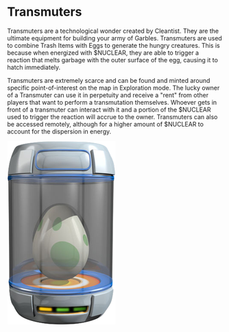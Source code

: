 # Transmuters

Transmuters are a technological wonder created by Cleantist. They are the ultimate equipment for building your army of Garbles. Transmuters are used to combine Trash Items with Eggs to generate the hungry creatures. This is because when energized with $NUCLEAR, they are able to trigger a reaction that melts garbage with the outer surface of the egg, causing it to hatch immediately.&#x20;

Transmuters are extremely scarce and can be found and minted around specific point-of-interest on the map in Exploration mode. The lucky owner of a Transmuter can use it in perpetuity and receive a "rent" from other players that want to perform a transmutation themselves. Whoever gets in front of a transmuter can interact with it and a portion of the $NUCLEAR used to trigger the reaction will accrue to the owner. Transmuters can also be accessed remotely, although for a higher amount of $NUCLEAR to account for the dispersion in energy.

![A Transmuter](../../../.gitbook/assets/trsnamuter2.png)
